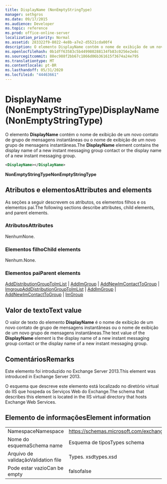 ```yaml
---
title: DisplayName (NonEmptyStringType)
manager: sethgros
ms.date: 09/17/2015
ms.audience: Developer
ms.topic: reference
ms.prod: office-online-server
localization_priority: Normal
ms.assetid: 283322f9-8022-4e8b-a7e2-d5521cda00f4
description: O elemento DisplayName contém o nome de exibição de um novo contato de grupo de mensagens instantâneas ou o nome de exibição de um novo grupo de mensagens instantâneas.
ms.openlocfilehash: 0b1dff63583c5b449980288134fb83c0256e2e8c
ms.sourcegitcommit: 88ec988f2bb67c1866d06b361615f3674a24e795
ms.translationtype: MT
ms.contentlocale: pt-BR
ms.lasthandoff: 05/31/2020
ms.locfileid: "44463661"
---
```

# <a name="displayname-nonemptystringtype"></a><span data-ttu-id="241c1-103">DisplayName (NonEmptyStringType)</span><span class="sxs-lookup"><span data-stu-id="241c1-103">DisplayName (NonEmptyStringType)</span></span>

<span data-ttu-id="241c1-104">O elemento **DisplayName** contém o nome de exibição de um novo contato de grupo de mensagens instantâneas ou o nome de exibição de um novo grupo de mensagens instantâneas.</span><span class="sxs-lookup"><span data-stu-id="241c1-104">The **DisplayName** element contains the display name of a new instant messaging group contact or the display name of a new instant messaging group.</span></span> 
  
```XML
<DisplayName></DisplayName>
```

 <span data-ttu-id="241c1-105">**NonEmptyStringType**</span><span class="sxs-lookup"><span data-stu-id="241c1-105">**NonEmptyStringType**</span></span>
## <a name="attributes-and-elements"></a><span data-ttu-id="241c1-106">Atributos e elementos</span><span class="sxs-lookup"><span data-stu-id="241c1-106">Attributes and elements</span></span>

<span data-ttu-id="241c1-107">As seções a seguir descrevem os atributos, os elementos filhos e os elementos pai.</span><span class="sxs-lookup"><span data-stu-id="241c1-107">The following sections describe attributes, child elements, and parent elements.</span></span>
  
### <a name="attributes"></a><span data-ttu-id="241c1-108">Atributos</span><span class="sxs-lookup"><span data-stu-id="241c1-108">Attributes</span></span>

<span data-ttu-id="241c1-109">Nenhum</span><span class="sxs-lookup"><span data-stu-id="241c1-109">None.</span></span>
  
### <a name="child-elements"></a><span data-ttu-id="241c1-110">Elementos filho</span><span class="sxs-lookup"><span data-stu-id="241c1-110">Child elements</span></span>

<span data-ttu-id="241c1-111">Nenhum.</span><span class="sxs-lookup"><span data-stu-id="241c1-111">None.</span></span>
  
### <a name="parent-elements"></a><span data-ttu-id="241c1-112">Elementos pai</span><span class="sxs-lookup"><span data-stu-id="241c1-112">Parent elements</span></span>

<span data-ttu-id="241c1-113">[AddDistributionGroupToImList](adddistributiongrouptoimlist.md)  |  [AddImGroup](addimgroup.md)  |  [AddNewImContactToGroup](addnewimcontacttogroup.md)  |  [Imgroup](imgroup.md)</span><span class="sxs-lookup"><span data-stu-id="241c1-113">[AddDistributionGroupToImList](adddistributiongrouptoimlist.md) | [AddImGroup](addimgroup.md) | [AddNewImContactToGroup](addnewimcontacttogroup.md) | [ImGroup](imgroup.md)</span></span>
  
## <a name="text-value"></a><span data-ttu-id="241c1-114">Valor de texto</span><span class="sxs-lookup"><span data-stu-id="241c1-114">Text value</span></span>

<span data-ttu-id="241c1-115">O valor de texto do elemento **DisplayName** é o nome de exibição de um novo contato de grupo de mensagens instantâneas ou o nome de exibição de um novo grupo de mensagens instantâneas.</span><span class="sxs-lookup"><span data-stu-id="241c1-115">The text value of the **DisplayName** element is the display name of a new instant messaging group contact or the display name of a new instant messaging group.</span></span> 
  
## <a name="remarks"></a><span data-ttu-id="241c1-116">Comentários</span><span class="sxs-lookup"><span data-stu-id="241c1-116">Remarks</span></span>

<span data-ttu-id="241c1-117">Este elemento foi introduzido no Exchange Server 2013.</span><span class="sxs-lookup"><span data-stu-id="241c1-117">This element was introduced in Exchange Server 2013.</span></span>
  
<span data-ttu-id="241c1-118">O esquema que descreve este elemento está localizado no diretório virtual do IIS que hospeda os Serviços Web do Exchange.</span><span class="sxs-lookup"><span data-stu-id="241c1-118">The schema that describes this element is located in the IIS virtual directory that hosts Exchange Web Services.</span></span>
  
## <a name="element-information"></a><span data-ttu-id="241c1-119">Elemento de informações</span><span class="sxs-lookup"><span data-stu-id="241c1-119">Element information</span></span>

|||
|:-----|:-----|
|<span data-ttu-id="241c1-120">Namespace</span><span class="sxs-lookup"><span data-stu-id="241c1-120">Namespace</span></span>  <br/> |https://schemas.microsoft.com/exchange/services/2006/types  <br/> |
|<span data-ttu-id="241c1-121">Nome do esquema</span><span class="sxs-lookup"><span data-stu-id="241c1-121">Schema name</span></span>  <br/> |<span data-ttu-id="241c1-122">Esquema de tipos</span><span class="sxs-lookup"><span data-stu-id="241c1-122">Types schema</span></span>  <br/> |
|<span data-ttu-id="241c1-123">Arquivo de validação</span><span class="sxs-lookup"><span data-stu-id="241c1-123">Validation file</span></span>  <br/> |<span data-ttu-id="241c1-124">Types. xsd</span><span class="sxs-lookup"><span data-stu-id="241c1-124">types.xsd</span></span>  <br/> |
|<span data-ttu-id="241c1-125">Pode estar vazio</span><span class="sxs-lookup"><span data-stu-id="241c1-125">Can be empty</span></span>  <br/> |<span data-ttu-id="241c1-126">falso</span><span class="sxs-lookup"><span data-stu-id="241c1-126">false</span></span>  <br/> |
   

